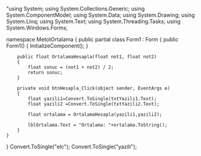 "using System;
using System.Collections.Generic;
using System.ComponentModel;
using System.Data;
using System.Drawing;
using System.Linq;
using System.Text;
using System.Threading.Tasks;
using System.Windows.Forms;
 
namespace MetotOrtalama
{
    public partial class Form1 : Form
    {
        public Form1()
        {
            InitializeComponent();
        }
 
        public float OrtalamaHesapla(float not1, float not2)
        {
            float sonuc = (not1 + not2) / 2;
            return sonuc;
        }
 
        private void btnHesapla_Click(object sender, EventArgs e)
        {
            float yazili1=Convert.ToSingle(txtYazili1.Text);
            float yazili2 =Convert.ToSingle(txtYazili2.Text);
            
            float ortalama = OrtalamaHesapla(yazili1,yazili2);
            
            lblOrtalama.Text = "Ortalama: "+ortalama.ToString();
        }
    }
}
Convert.ToSingle("elc");
Convert.ToSingle("yazili");
